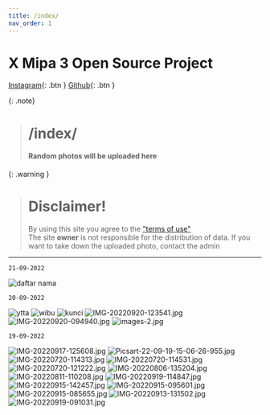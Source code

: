 ```yaml
---
title: /index/
nav_order: 1
---
```


# X Mipa 3 Open Source Project

[Instagram](https://instagram.com/xmipa3_masaba?igshid=YmMyMTA2M2Y=){: .btn } [Github](https://github.com/unofficialmipa3/unofficialmipa3.github.io/){: .btn }

{: .note}
> # /index/
> #### Random photos will be uploaded here

{: .warning }
> # Disclaimer!
> By using this site you agree to the ["terms of use"](termofuse.md) <br>
> The site **owner** is not responsible for the distribution of data. If you want to take down the uploaded photo, contact the admin

___

```21-09-2022```

![daftar nama](https://i.postimg.cc/tC1NFjjx/IMG-20220921-073414.jpg)

```20-09-2022```

![ytta](https://i.ibb.co/68SrmD6/IMG-20220920-143235.jpg)
![wibu](https://i.postimg.cc/sgnxmhk8/Picsart-22-09-20-13-52-19-449.jpg)
![kunci](https://i.ibb.co/0f4bwHv/Picsart-22-09-20-14-03-31-691.png)
![IMG-20220920-123541.jpg](https://i.postimg.cc/Qdkyq4G8/IMG-20220920-123541.jpg)
![IMG-20220920-094940.jpg](https://i.postimg.cc/bvdv7Ncd/IMG-20220920-094940.jpg)
![images-2.jpg](https://i.postimg.cc/ncnYc0g7/images-2.jpg)

```19-09-2022```

![IMG-20220917-125608.jpg](https://i.postimg.cc/DzKdQ9q0/IMG-20220917-125608.jpg)
![Picsart-22-09-19-15-06-26-955.jpg](https://i.postimg.cc/5ydZkWXr/Picsart-22-09-19-15-06-26-955.jpg)
![IMG-20220720-114313.jpg](https://i.postimg.cc/2yt6c4GX/IMG-20220720-114313.jpg)
![IMG-20220720-114531.jpg](https://i.postimg.cc/xjpc12Qy/IMG-20220720-114531.jpg)
![IMG-20220720-121222.jpg](https://i.postimg.cc/NfyLyzfh/IMG-20220720-121222.jpg)
![IMG-20220806-135204.jpg](https://i.postimg.cc/vB6Sxyjg/IMG-20220806-135204.jpg)
![IMG-20220811-110208.jpg](https://i.postimg.cc/fWFvdYKF/IMG-20220811-110208.jpg)
![IMG-20220919-114847.jpg](https://i.postimg.cc/C5vXC5c7/IMG-20220919-114847.jpg)
![IMG-20220915-142457.jpg](https://i.postimg.cc/kXc3Yt8s/IMG-20220915-142457.jpg)
![IMG-20220915-095601.jpg](https://i.postimg.cc/90P5hDkW/IMG-20220915-095601.jpg)
![IMG-20220915-085655.jpg](https://i.postimg.cc/YCztjdwV/IMG-20220915-085655.jpg)
![IMG-20220913-131502.jpg](https://i.postimg.cc/13Q99Lbw/IMG-20220913-131502.jpg)
![IMG-20220919-091031.jpg](https://i.postimg.cc/tgdpZ2Qw/IMG-20220919-091031.jpg)
